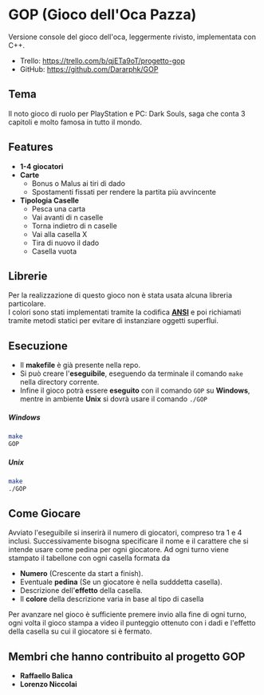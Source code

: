 ﻿# GOP (Gioco dell'Oca Pazza)

Versione console del gioco dell'oca, leggermente rivisto, implementata con C++.

* Trello: https://trello.com/b/qjETa9oT/progetto-gop
* GitHub: https://github.com/Dararphk/GOP

## Tema

Il noto gioco di ruolo per PlayStation e PC: Dark Souls, saga che conta 3 capitoli e molto famosa in tutto il mondo.

## Features
* **1-4 giocatori**
* **Carte** 
    * Bonus o Malus ai tiri di dado
    * Spostamenti fissati per rendere la partita più avvincente
* **Tipologia Caselle**
    * Pesca una carta
    * Vai avanti di n caselle
    * Torna indietro di n caselle
    * Vai alla casella X
    * Tira di nuovo il dado
	* Casella vuota

## Librerie 

Per la realizzazione di questo gioco non è stata usata alcuna libreria particolare. <br>
I colori sono stati implementati tramite la codifica **[ANSI](https://en.wikipedia.org/wiki/ANSI_escape_code)** e poi richiamati tramite metodi
statici per evitare di instanziare oggetti superflui.

## Esecuzione

* Il **makefile** è già presente nella repo.
* Si può creare l'**eseguibile**, eseguendo da terminale il comando `make` nella directory corrente.
* Infine il gioco potrà essere **eseguito** con il comando `GOP` su **Windows**, mentre in ambiente **Unix** si dovrà usare il comando `./GOP`

##### Windows
```bash
make
GOP
```

##### Unix
```bash
make
./GOP
```

## Come Giocare

Avviato l'eseguibile si inserirà il numero di giocatori, compreso tra 1 e 4 inclusi. Successivamente bisogna
specificare il nome e il carattere che si intende usare come pedina per ogni giocatore.
Ad ogni turno viene stampato il tabellone con ogni casella formata da

* **Numero** (Crescente da start a finish).
* Eventuale **pedina** (Se un giocatore è nella sudddetta casella).
* Descrizione dell'**effetto** della casella.
* Il **colore** della descrizione varia in base al tipo di casella

Per avanzare nel gioco è sufficiente premere invio alla fine di ogni turno, ogni volta il gioco stampa a video il punteggio ottenuto con i dadi e l'effetto
della casella su cui il giocatore si è fermato.

## Membri che hanno contribuito al progetto GOP

* **Raffaello Balica**
* **Lorenzo Niccolai**
